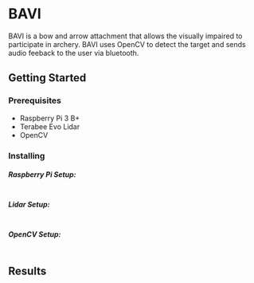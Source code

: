 # BAVI

BAVI is a bow and arrow attachment that allows the visually impaired to participate in archery. BAVI uses OpenCV to detect the target and sends audio feeback to the user via bluetooth.  


## Getting Started

### Prerequisites 
* Raspberry Pi 3 B+
* Terabee Evo Lidar
* OpenCV


### Installing

##### Raspberry Pi Setup:
```

```

##### Lidar Setup:
```

```
##### OpenCV Setup:
```

```

## Results
